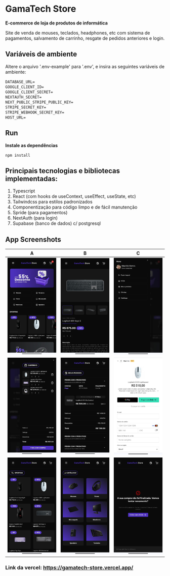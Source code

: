 # GamaTech Store

**E-commerce de loja de produtos de informática**

Site de venda de mouses, teclados, headphones, etc com sistema de pagamentos, salvamento de carrinho, resgate de pedidos anteriores e login.

## Variáveis de ambiente
Altere o arquivo '.env-example' para '.env', e insira as seguintes variáveis de ambiente:
```
DATABASE_URL=
GOOGLE_CLIENT_ID=
GOOGLE_CLIENT_SECRET=
NEXTAUTH_SECRET=
NEXT_PUBLIC_STRIPE_PUBLIC_KEY=
STRIPE_SECRET_KEY=
STRIPE_WEBHOOK_SECRET_KEY=
HOST_URL=
```

## Run
**Instale as dependências**
```
npm install
```


## Principais tecnologias e bibliotecas implementadas:
1) Typescript
2) React (com hooks de useContext, useEffect, useState, etc)
5) Tailwindcss para estilos padronizados
6) Componentização para código limpo e de fácil manutenção
7) Spride (para pagamentos)
8) NextAuth (para login)
9) Supabase (banco de dados) c/ postgresql

## App Screenshots

|                A               |                B               |                C               |
| :----------------------------: | :----------------------------: | :----------------------------: |
| ![](docs/images/home.jpeg)     | ![](docs/images/produto.jpeg)  | ![](docs/images/menu.jpeg)     |
| ![](docs/images/carrinho.jpeg) | ![](docs/images/pedidos.jpeg)  | ![](docs/images/pagamento.jpeg)|
| ![](docs/images/ofertas.jpeg)  | ![](docs/images/catalogo.jpeg) | ![](docs/images/cancelled.jpeg)|



### Link da vercel: https://gamatech-store.vercel.app/
